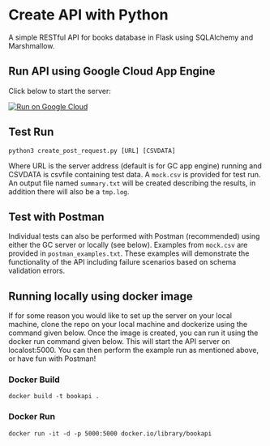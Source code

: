 # Create API with Python
A simple RESTful API for books database in Flask using SQLAlchemy and Marshmallow.

## Run API using Google Cloud App Engine
Click below to start the server:

[![Run on Google Cloud](https://storage.googleapis.com/cloudrun/button.svg)](https://bookapi-297922.uc.r.appspot.com/books)


## Test Run
`python3 create_post_request.py [URL] [CSVDATA]`

Where URL is the server address (default is for GC app engine) running and CSVDATA is csvfile containing test data. A `mock.csv` is provided for test run.
An output file named `summary.txt` will be created describing the results, in addition there will also be a `tmp.log`.

## Test with Postman
Individual tests can also be performed with Postman (recommended) using either the GC server or locally (see below). Examples from `mock.csv` are provided in `postman_examples.txt`. These examples will demonstrate the functionality of the API including failure scenarios based on schema validation errors.

## Running locally using docker image
If for some reason you would like to set up the server on your local machine, clone the repo on your local machine and dockerize using the command given below. Once the image is created, you can run it using the docker run command given below. This will start the API server on localost:5000. You can then perform the example run as mentioned above, or have fun with Postman!

### Docker Build
`docker build -t bookapi .` 

### Docker Run
`docker run -it -d -p 5000:5000 docker.io/library/bookapi`

